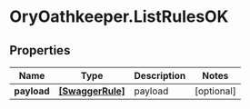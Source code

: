 # OryOathkeeper.ListRulesOK

## Properties
Name | Type | Description | Notes
------------ | ------------- | ------------- | -------------
**payload** | [**[SwaggerRule]**](SwaggerRule.md) | payload | [optional] 


